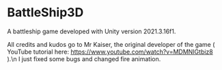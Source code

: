 # BattleShip3D
A battleship game developed with Unity version 2021.3.16f1.

All credits and kudos go to Mr Kaiser, the original developer of the game ( YouTube tutorial here: https://www.youtube.com/watch?v=MDMNIGtbiz8 ).\n
I just fixed some bugs and changed fire animation.

